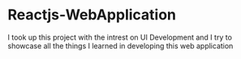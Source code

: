 # Reactjs-WebApplication
I took up this project with the intrest on UI Development and I try to showcase all the things I learned in developing this web application
